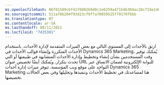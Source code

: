 ```yaml
---
ms.openlocfilehash: 06f81589cbf41f600269d0c1e6259a471b4b304ac28c719e140f00f7ed5d4f78
ms.sourcegitcommit: 511a76b204f93d23cf9f7a70059525f79170f6bb
ms.translationtype: HT
ms.contentlocale: ar-SA
ms.lasthandoff: 08/11/2021
ms.locfileid: "7435301"
---
```

ارتق بالأحداث إلى المستوى التالي مع بعض الميزات المتقدمة لإدارة الأحداث. باستخدام الأحداث المتكررة وإنشاء قوالب الأحداث في Dynamics 365 Marketing، يُمكنك توفير وقت المستخدمين بشأن إنشاء وتخطيط وإدارة الأحداث المتشابهة في طبيعتها أو التي تحدث بتكرار. ويُمكنك أيضًا تخصيص عنوان URL للبوابة الإلكترونية لضمان الاتساق عبر التواجد على موقع ويب المؤسسة. تتوفر ميزات إدارة أحداث Dynamics 365 Marketing هنا لمساعدتك في تخطيط الأحداث وتنفيذها وتحليلها وفي بعض الحالات تخصيصها.

